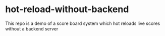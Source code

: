 # hot-reload-without-backend
This repo is a demo of a score board system which hot reloads live scores without a backend server
